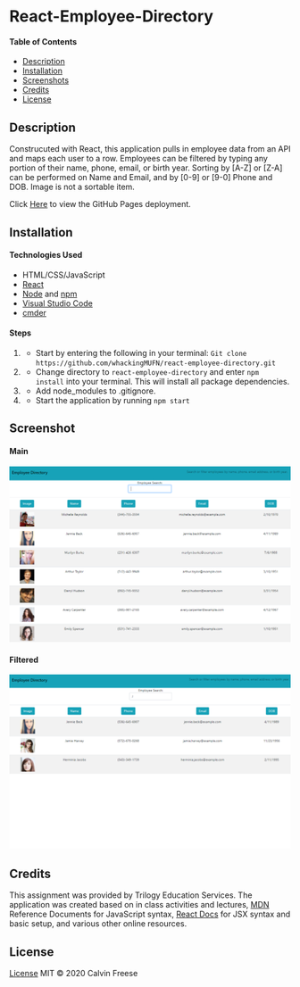 # React-Employee-Directory
#### Table of Contents
  * [Description](#Description)
  * [Installation](#Installation)
  * [Screenshots](#Screenshots)
  * [Credits](#Credits)
  * [License](#License)

## Description
Construcuted with React, this application pulls in employee data from an API and maps each user to a row. Employees can be filtered by typing any portion of their name, phone, email, or birth year. Sorting by [A-Z] or [Z-A] can be performed on Name and Email, and by [0-9] or [9-0] Phone and DOB. Image is not a sortable item.

Click [Here](https://calvinfreese.github.io/react-employee-directory) to view the GitHub Pages deployment.
 
## Installation
#### Technologies Used
* HTML/CSS/JavaScript
* [React](https://reactjs.org/)
* [Node](https://nodejs.org/en/) and [npm](https://www.npmjs.com/package/npm)
* [Visual Studio Code](https://code.visualstudio.com/)
* [cmder](https://cmder.net/)

#### Steps
1. * Start by entering the following in your terminal: `Git clone https://github.com/whackingMUFN/react-employee-directory.git`

2. * Change directory to `react-employee-directory` and enter `npm install` into your terminal. This will install all package dependencies.

3. * Add node_modules to .gitignore.

4. * Start the application by running `npm start`



## Screenshot
#### Main
![Main](./assets/imgs/main-display.png)
#### Filtered
 ![Indexed](./assets/imgs/filtered.png)



## Credits
This assignment was provided by Trilogy Education Services. The application was created based on in class activities and lectures, [MDN](https://developer.mozilla.org/en-US/) Reference Documents for JavaScript syntax, [React Docs](https://reactjs.org/docs/getting-started.html) for JSX syntax and basic setup, and various other online resources.

## License

[License](LICENSE)
MIT &copy; 2020 Calvin Freese
